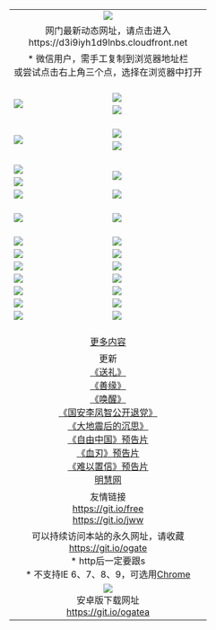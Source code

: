 ﻿<table>
  <tr></tr>
  <tr><td colspan=2 align=center><img src="https://cloud.githubusercontent.com/assets/11880933/13434984/f430fae2-e012-11e5-814f-c2df1e82b247.jpg" /></td></tr>
  <tr><td colspan=2 align=center>网门最新动态网址，请点击进入
<br>https://d3i9iyh1d9lnbs.cloudfront.net
    </td>
  </tr>
  <tr>
    <td colspan=2 align=center>* 微信用户，需手工复制到浏览器地址栏<br>或尝试点击右上角三个点，选择在浏览器中打开
    <!--br>* IE6打开动态网址须在选项中勾选TLS 1.0--></td>
  </tr>
  <tr height="20">
  <tr>
    <td rowspan=2><a href="https://d3i9iyh1d9lnbs.cloudfront.net/ogUP.aspx?name=11DKC.mp4&list=11DKC" target="_blank"><img src="https://d3i9iyh1d9lnbs.cloudfront.net/Up/11DKC1.jpg" /></a></td> 
    <td><div><a href="https://d3i9iyh1d9lnbs.cloudfront.net/ogUP.aspx?name=LRWS.mp4&list=LRWS" target="_blank"><img src="https://d3i9iyh1d9lnbs.cloudfront.net/Up/LRWS.jpg" /></a></td>
   </tr>
  <tr>
    <td><a href="https://d3i9iyh1d9lnbs.cloudfront.net/ogNiceVedio.aspx" target="_blank"><img src="https://d3i9iyh1d9lnbs.cloudfront.net/Up/11TGKDY.jpg" /></a></td>
  </tr>
  <tr height="20">
  <tr>
    <td rowspan=2><a href="https://d3i9iyh1d9lnbs.cloudfront.net/ogUP.aspx?name=4EE/DJ.mp4&list=4EEDJ" target="_blank"><img src="https://d3i9iyh1d9lnbs.cloudfront.net/Up/4EE/DJ140.jpg"/></a></td>
    <td><a href="https://d3i9iyh1d9lnbs.cloudfront.net/ogUP.aspx?name=4EE/ZG.mp4&list=4EEZG" target="_blank"><img src="https://d3i9iyh1d9lnbs.cloudfront.net/Up/4EE/ZG0.jpg"/></a></td>
    <!--td><a href="https://d3i9iyh1d9lnbs.cloudfront.net/ogUP.aspx?name=4EE/QQ.mp4&list=4EEQQ" target="_blank"><img src="https://d3i9iyh1d9lnbs.cloudfront.net/Up/4EE/QQ0.jpg"/></a></td>
    <td><a href="https://d3i9iyh1d9lnbs.cloudfront.net/ogUP.aspx?name=4EE/HQ.mp4&list=4EEHQ" target="_blank"><img src="https://d3i9iyh1d9lnbs.cloudfront.net/Up/4EE/HQ0.jpg"/></a></td-->
  </tr>
  <tr>
    <td><a href="https://d3i9iyh1d9lnbs.cloudfront.net/onCO.aspx?list=XWPL&mode=m" target="_blank"><img src="https://d3i9iyh1d9lnbs.cloudfront.net/Up/0WZTT.jpg" /></a></td> 
  </tr>
  <tr height="20">
  <tr>
    <td><a href="https://d3i9iyh1d9lnbs.cloudfront.net/ogUP.aspx?name=JQR.mp4&count=2" target="_blank"><img src="https://d3i9iyh1d9lnbs.cloudfront.net/Up/JQR.jpg" /></a></td>   
    <td rowspan=2><a href="https://d3i9iyh1d9lnbs.cloudfront.net/ogUP.aspx?name=JP.mp4&count=9" target="_blank"><img src="https://d3i9iyh1d9lnbs.cloudfront.net/Up/JP.jpg" /></td>
  </tr>
  <tr>
    <td><a href="https://d3i9iyh1d9lnbs.cloudfront.net/ogUP.aspx?name=WH.mp4" target="_blank"><img src="https://d3i9iyh1d9lnbs.cloudfront.net/Up/WH.jpg" /></a></td>
  </tr>
  <tr>
    <td><a href="https://d3i9iyh1d9lnbs.cloudfront.net/ogUP.aspx?name=SSZJ.mp4&list=SSZJ" target="_blank"><img src="https://d3i9iyh1d9lnbs.cloudfront.net/Up/SSZJ.jpg" /></a></td>
    <td><a href="https://d3i9iyh1d9lnbs.cloudfront.net/ogUP.aspx?name=WLSH.mp4&count=2" target="_blank"><img src="https://d3i9iyh1d9lnbs.cloudfront.net/Up/WLSH.jpg" /></a</td>
  </tr>
  <tr height="20">
  <tr>
    <td><a href="https://d3i9iyh1d9lnbs.cloudfront.net/ogUP.aspx?name=ZY.mp4&count=2015|16" target="_blank"><img src="https://d3i9iyh1d9lnbs.cloudfront.net/Up/ZY.jpg" /></a</td>
    <td><a href="https://d3i9iyh1d9lnbs.cloudfront.net/ogUP.aspx?name=XTFY.mp4&count=B|2,A|24" target="_blank"><img src="https://d3i9iyh1d9lnbs.cloudfront.net/Up/XTFY.jpg" /></a></td>
  </tr>
  <tr height="20">
  </tr>
  <!--tr>
    <td><a href="https://d3i9iyh1d9lnbs.cloudfront.net/ogUP.aspx?name=4EE/GX.mp4&list=4EEGX" target="_blank"><img src="https://d3i9iyh1d9lnbs.cloudfront.net/Up/4EE/GX0.jpg"/></a></td>
    <td><a href="https://d3i9iyh1d9lnbs.cloudfront.net/ogUP.aspx?name=4EE/HD.mp4&list=4EEHD" target="_blank"><img src="https://d3i9iyh1d9lnbs.cloudfront.net/Up/4EE/HD0.jpg"/></a></td>
  </tr>
  <tr>
    <td><a href="https://d3i9iyh1d9lnbs.cloudfront.net/ogUP.aspx?name=4EE/TX.mp4&list=4EETX" target="_blank"><img src="https://d3i9iyh1d9lnbs.cloudfront.net/Up/4EE/TX0.jpg"/></a></td>
    <td><a href="https://d3i9iyh1d9lnbs.cloudfront.net/ogUP.aspx?name=4EE/WZ.mp4&list=4EEWZ" target="_blank"><img src="https://d3i9iyh1d9lnbs.cloudfront.net/Up/4EE/WZ0.jpg"/></a></td>
  </tr-->
  <tr>
    <td><a href="https://d3i9iyh1d9lnbs.cloudfront.net/onUP.aspx?name=https://d1ni6yqhqrtjo7.cloudfront.net/" target="_blank"><img src="https://d3i9iyh1d9lnbs.cloudfront.net/Up/0DTW.jpg"/></a></td>
    <td><a href="https://d3i9iyh1d9lnbs.cloudfront.net/onUP.aspx?name=https://d240ns8up8earz.cloudfront.net/acenter/" target="_blank"><img src="https://d3i9iyh1d9lnbs.cloudfront.net/Up/0TDW.jpg" /></a></td>
  </tr>
  <tr>
    <td><a href="https://d3i9iyh1d9lnbs.cloudfront.net/onUP.aspx?name=https://d4508d6vomz2p.cloudfront.net/gb/nsc413.htm" target="_blank"><img src="https://d3i9iyh1d9lnbs.cloudfront.net/Up/0DJY.jpg" /></a></td>
    <td><a href="https://d3i9iyh1d9lnbs.cloudfront.net/onUP.aspx?name=https://d4apjbhkuxer1.cloudfront.net/xtr/gb/prog204.html" target="_blank"><img src="https://d3i9iyh1d9lnbs.cloudfront.net/Up/0XTR.jpg" /></a></td>
  </tr>
  <tr>
    <td><a href="https://d3i9iyh1d9lnbs.cloudfront.net/onUP.aspx?name=https://d3aj00iefsmfgc.cloudfront.net/" target="_blank"><img src="https://d3i9iyh1d9lnbs.cloudfront.net/Up/0MHW.jpg" /></a></td>
    <td><a href="https://d3i9iyh1d9lnbs.cloudfront.net/onUP.aspx?name=https://d20wz7qt14x5d2.cloudfront.net/" target="_blank"><img src="https://d3i9iyh1d9lnbs.cloudfront.net/Up/0ZJW.jpg" /></a></td>
  </tr>
  <tr>
    <td><a href="https://d3i9iyh1d9lnbs.cloudfront.net/ogUP.aspx?name=0FG.zip" target="_blank"><img src="https://d3i9iyh1d9lnbs.cloudfront.net/Up/0FG.jpg" /></a></td>
    <td><a href="https://d3i9iyh1d9lnbs.cloudfront.net/ogUP.aspx?name=0FGA.apk" target="_blank"><img src="https://d3i9iyh1d9lnbs.cloudfront.net/Up/0FGA.jpg" /></a></td>
  </tr>
  <tr>
    <td><a href="https://d3i9iyh1d9lnbs.cloudfront.net/ogUP.aspx?name=0U.zip" target="_blank"><img src="https://d3i9iyh1d9lnbs.cloudfront.net/Up/0U.jpg" /></a></td>
    <td><a href="https://d3i9iyh1d9lnbs.cloudfront.net/ogUP.aspx?name=0UA.apk" target="_blank"><img src="https://d3i9iyh1d9lnbs.cloudfront.net/Up/0UA.jpg" /></a></td>
  </tr>
  <tr>
    <td><a href="https://d3i9iyh1d9lnbs.cloudfront.net/ogUP.aspx?name=0iPPOTV.zip" target="_blank"><img src="https://d3i9iyh1d9lnbs.cloudfront.net/Up/0iPPOTV.jpg" /></a></td>
    <td><a href="https://d3i9iyh1d9lnbs.cloudfront.net/ogUP.aspx?name=0iNTD.apk" target="_blank"><img src="https://d3i9iyh1d9lnbs.cloudfront.net/Up/0iNTD.jpg" /></a></td>
  </tr>
  <!--tr>
    <td><a href="https://d3i9iyh1d9lnbs.cloudfront.net/ogNice.aspx" target="_blank"><img src="https://d3i9iyh1d9lnbs.cloudfront.net/Up/0WCYY.jpg" /></a></td>
    <td><a href="https://d3i9iyh1d9lnbs.cloudfront.net/onCO.aspx?list=XWPL&mode=m" target="_blank"><img src="https://d3i9iyh1d9lnbs.cloudfront.net/Up/0WZTT.jpg" /></a></td> 
  </tr-->
  <tr>
    <td><a href="https://d3i9iyh1d9lnbs.cloudfront.net/ogDY.aspx" target="_blank"><img src="https://d3i9iyh1d9lnbs.cloudfront.net/Up/0FK.jpg" /></a></td>
    <td><a href="https://d3i9iyh1d9lnbs.cloudfront.net/ogST.aspx" target="_blank"><img src="https://d3i9iyh1d9lnbs.cloudfront.net/Up/0ST.jpg" /></a></td> 
  </tr>
  <tr height="20">
  <tr>
    <td colspan=2 align=center><a href="https://d3i9iyh1d9lnbs.cloudfront.net/ogNice.aspx">更多内容</a>
    </td>
  </tr>
  <tr>
    <td colspan=2 align=center>更新<br>
      <a href="https://d3i9iyh1d9lnbs.cloudfront.net/ogUP.aspx?name=4ESL.mp4" target="_blank">《送礼》</a><br>
      <a href="https://d3i9iyh1d9lnbs.cloudfront.net/ogUP.aspx?name=4ESY.mp4" target="_blank">《善缘》</a><br>
      <a href="https://d3i9iyh1d9lnbs.cloudfront.net/ogUP.aspx?name=4EHX.mp4" target="_blank">《唤醒》</a><br>
      <a href="https://d3i9iyh1d9lnbs.cloudfront.net/ogUP.aspx?name=4LFZ.mp4" target="_blank">《国安李凤智公开退党》</a><br>
      <a href="https://d3i9iyh1d9lnbs.cloudfront.net/ogUP.aspx?name=4DDZHDCS.mp4" target="_blank">《大地震后的沉思》</a><br>
      <a href="https://d3i9iyh1d9lnbs.cloudfront.net/ogUP.aspx?name=11ZYZG0.mp4" target="_blank">《自由中国》预告片</a><br>
      <a href="https://d3i9iyh1d9lnbs.cloudfront.net/ogUP.aspx?name=11XR.mp4" target="_blank">《血刃》预告片</a><br>
      <a href="https://d3i9iyh1d9lnbs.cloudfront.net/ogUP.aspx?name=11NYZX.mp4&count=2" target="_blank">《难以置信》预告片</a><br>
      <a href="https://d3i9iyh1d9lnbs.cloudfront.net/onUP.aspx?name=https://www.minghui.org/" target="_blank">明慧网</a>
    </td>
  </tr>
  <tr>
    <td colspan=2 align=center>友情链接<br>
      <a href="https://git.io/free" target="_blank">https://git.io/free</a><br>
      <a href="https://git.io/jww" target="_blank">https://git.io/jww</a>
    </td>
  </tr>
  <tr>
    <td colspan=2 align=center>可以持续访问本站的永久网址，请收藏<br/><a href="https://git.io/ogate" target="_blank">https://git.io/ogate</a><br/>* http后一定要跟s<br/>* 不支持IE 6、7、8、9，可选用<a href="https://d3i9iyh1d9lnbs.cloudfront.net/ogUP.aspx?name=0ChromePortable.zip">Chrome</a></td>
  </tr>
  <tr>
    <td colspan=2 align=center><a href="https://d3i9iyh1d9lnbs.cloudfront.net/ogUP.aspx?name=0oGate.apk" target="_blank"><img src="https://cloud.githubusercontent.com/assets/11880933/13720399/75e143ee-e842-11e5-9f0a-1421f423c80f.jpg" /></a><br>安卓版下载网址<br><a href="https://git.io/ogatea">https://git.io/ogatea</a></td>
  </tr>
  <!--tr>
    <td colspan=2 align=center>可能失效的动态网址
    </td>
  </tr-->
</table>
